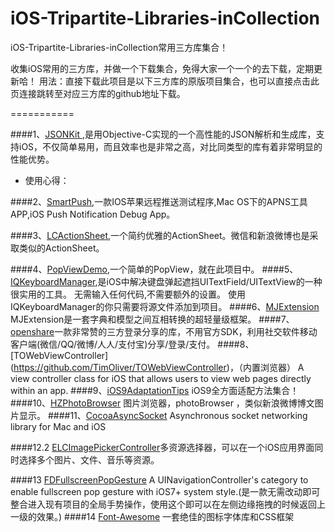 # iOS-Tripartite-Libraries-inCollection
iOS-Tripartite-Libraries-inCollection常用三方库集合！

收集iOS常用的三方库，并做一个下载集合，免得大家一个一个的去下载，定期更新哈！
用法：直接下载此项目是以下三方库的原版项目集合，也可以直接点击此页连接跳转至对应三方库的github地址下载。

===========

####1、[JSONKit ](https://github.com/johnezang/JSONKit),是用Objective-C实现的一个高性能的JSON解析和生成库，支持iOS，不仅简单易用，而且效率也是非常之高，对比同类型的库有着非常明显的性能优势。
* 使用心得：

####2、[SmartPush](https://github.com/shaojiankui/SmartPush),一款IOS苹果远程推送测试程序,Mac OS下的APNS工具APP,iOS Push Notification Debug App。

####3、[LCActionSheet](https://github.com/LeoiOS/LCActionSheet),一个简约优雅的ActionSheet。微信和新浪微博也是采取类似的ActionSheet。

####4、[PopViewDemo](),一个简单的PopView，就在此项目中。
####5、[IQKeyboardManager](https://github.com/hackiftekhar/IQKeyboardManager),是iOS中解决键盘弹起遮挡UITextField/UITextView的一种很实用的工具。 无需输入任何代码,不需要额外的设置。 使用IQKeyboardManager的你只需要将源文件添加到项目。
####6、[MJExtension](https://github.com/CoderMJLee/MJExtension) MJExtension是一套字典和模型之间互相转换的超轻量级框架。
####7、[openshare](https://github.com/100apps/openshare)一款非常赞的三方登录分享的库，不用官方SDK，利用社交软件移动客户端(微信/QQ/微博/人人/支付宝)分享/登录/支付。
####8、[TOWebViewController] (https://github.com/TimOliver/TOWebViewController)，（内置浏览器） A view controller class for iOS that allows users to view web pages directly within an app.
####9、[iOS9AdaptationTips](https://github.com/ChenYilong/iOS9AdaptationTips) iOS9全方面适配方法集合！
####10、[HZPhotoBrowser](https://github.com/chennyhuang/HZPhotoBrowser)  图片浏览器，photoBrowser ，类似新浪微博博文图片显示。
####11、[CocoaAsyncSocket](https://github.com/robbiehanson/CocoaAsyncSocket) Asynchronous socket networking library for Mac and iOS

####12.2 [ELCImagePickerController](https://github.com/B-Sides/ELCImagePickerController)多资源选择器，可以在一个iOS应用界面同时选择多个图片、文件、音乐等资源。

####13 [FDFullscreenPopGesture](https://github.com/forkingdog/FDFullscreenPopGesture) A UINavigationController's category to enable fullscreen pop gesture with iOS7+ system style.(是一款无需改动即可整合进入现有项目的全局手势操作，使用这个即可以在左侧边缘拖拽的时候返回上一级的效果。)
####14 [Font-Awesome](https://github.com/FortAwesome/Font-Awesome)  一套绝佳的图标字体库和CSS框架
